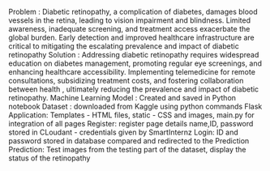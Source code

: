 Problem : Diabetic retinopathy, a complication of diabetes, damages blood vessels in the retina, leading to vision impairment and blindness. Limited awareness, inadequate screening, and treatment access exacerbate the global burden. Early detection and improved healthcare infrastructure are critical to mitigating the escalating prevalence and impact of diabetic retinopathy
Solution : Addressing diabetic retinopathy requires widespread education on diabetes management, promoting regular eye screenings, and enhancing healthcare accessibility. Implementing telemedicine for remote consultations, subsidizing treatment costs, and fostering collaboration between health , ultimately reducing the prevalence and impact of diabetic retinopathy.
Machine Learning Model : Created and saved in Python notebook
Dataset : downloaded from Kaggle using python commands
Flask Application: Templates - HTML files, static - CSS and images, main.py for integration of all pages
Register: register page details name,ID, password stored in CLoudant - credentials given by SmartInternz
Login: ID and password stored in database compared and redirected to the Prediction
Prediction: Test images from the testing part of the dataset, display the status of the retinopathy
